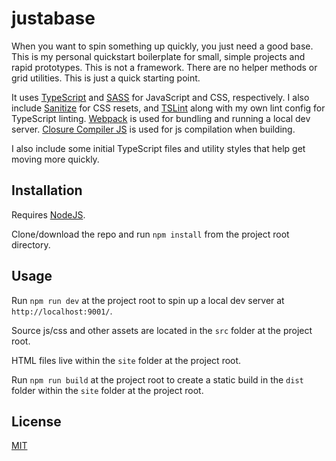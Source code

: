 # justabase
When you want to spin something up quickly, you just need a good base. This is my personal quickstart boilerplate for small, simple projects and rapid prototypes. This is not a framework. There are no helper methods or grid utilities. This is just a quick starting point.

It uses [TypeScript](https://github.com/Microsoft/TypeScript) and [SASS](http://sass-lang.com/) for JavaScript and CSS, respectively. I also include [Sanitize](https://github.com/jonathantneal/sanitize.css) for CSS resets, and [TSLint](https://github.com/palantir/tslint) along with my own lint config for TypeScript linting. [Webpack](https://github.com/webpack/webpack) is used for bundling and running a local dev server. [Closure Compiler JS](https://github.com/google/closure-compiler-js) is used for js compilation when building.

I also include some initial TypeScript files and utility styles that help get moving more quickly.

## Installation
Requires [NodeJS](https://nodejs.org).

Clone/download the repo and run `npm install` from the project root directory.

## Usage
Run `npm run dev` at the project root to spin up a local dev server at `http://localhost:9001/`.

Source js/css and other assets are located in the `src` folder at the project root.

HTML files live within the `site` folder at the project root.

Run `npm run build` at the project root to create a static build in the `dist` folder within the `site` folder at the project root.

## License
[MIT](http://www.opensource.org/licenses/mit-license.php)